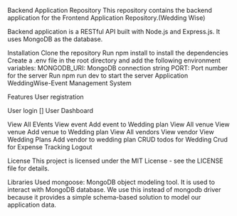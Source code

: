 Backend Application Repository
This repository contains the backend application for the Frontend Application Repository.(Wedding Wise)

Backend application is a RESTful API built with Node.js and Express.js. It uses MongoDB as the database.

Installation
Clone the repository
Run npm install to install the dependencies
Create a .env file in the root directory and add the following environment variables:
MONGODB_URI: MongoDB connection string
PORT: Port number for the server
Run npm run dev to start the server
Application
WeddingWise-Event Management System

Features
 User registration

 User login
[] User Dashboard

 View All EVents
 View event
 Add event to Wedding plan
 View All venue
 View venue
 Add venue to Wedding plan
 View All vendors
 View vendor
 View Wedding Plans
 Add vendor to wedding plan
 CRUD todos for Wedding
 Crud for Expense Tracking
 Logout

License
This project is licensed under the MIT License - see the LICENSE file for details.

Libraries Used
mongoose: MongoDB object modeling tool. It is used to interact with MongoDB database. We use this instead of mongodb driver because it provides a simple schema-based solution to model our application data.
